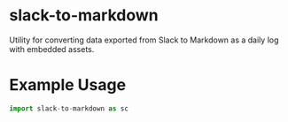 # slack-to-markdown
Utility for converting data exported from Slack to Markdown as a daily log with embedded assets.

# Example Usage
```python
import slack-to-markdown as sc


```
